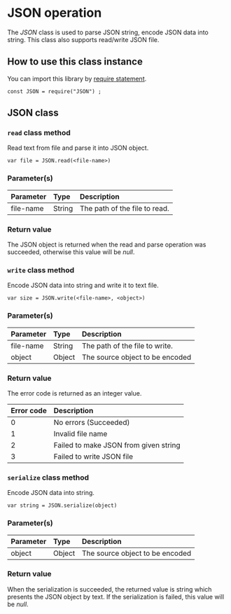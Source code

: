 # JSON operation
The *JSON* class is used to parse JSON string, encode JSON data into string. This class also supports read/write JSON file.

## How to use this class instance
You can import this library by [require statement](https://github.com/steelwheels/KiwiScript/blob/master/KiwiLibrary/Document/RequireFunc.md).
````
const JSON = require("JSON") ;
````

## JSON class
### `read` class method
Read text from file and parse it into JSON object.
````
var file = JSON.read(<file-name>)
````
### Parameter(s)
|Parameter    |Type   |Description                    |
|:---         |:---   |:---                           |
|file-name    |String |The path of the file to read.|
### Return value
The JSON object is returned when the read and parse operation was succeeded, otherwise this value will be *null*.

### `write` class method
Encode JSON data into string and write it to text file.
````
var size = JSON.write(<file-name>, <object>)
````
### Parameter(s)
|Parameter    |Type   |Description                    |
|:---         |:---   |:---                           |
|file-name    |String |The path of the file to write.|
|object       |Object |The source object to be encoded |
### Return value
The error code is returned as an integer value.

|Error code   |Description                            |
|:---         |:---                                   |
|0            |No errors (Succeeded)                  |
|1            |Invalid file name                      |
|2            |Failed to make JSON from given string  |
|3            |Failed to write JSON file              |

### `serialize` class method
Encode JSON data into string.
````
var string = JSON.serialize(object)
````
### Parameter(s)
|Parameter    |Type   |Description                    |
|:---         |:---   |:---                           |
|object       |Object |The source object to be encoded |

### Return value
When the serialization is succeeded, the returned value is string which presents the JSON object by text.
If the serialization is failed, this value will be *null*.
